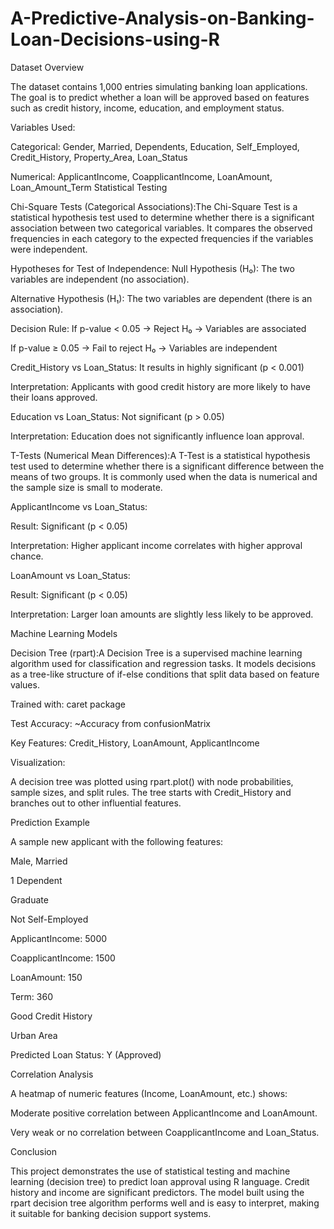 # A-Predictive-Analysis-on-Banking-Loan-Decisions-using-R
Dataset Overview

The dataset contains 1,000 entries simulating banking loan applications. The goal is to predict whether a loan will be approved based on features such as credit history, income, education, and employment status.

 Variables Used:

Categorical: Gender, Married, Dependents, Education, Self_Employed, Credit_History, Property_Area, Loan_Status

Numerical: ApplicantIncome, CoapplicantIncome, LoanAmount, Loan_Amount_Term
 Statistical Testing

Chi-Square Tests (Categorical Associations):The Chi-Square Test is a statistical hypothesis test used to determine whether there is a significant association between two categorical variables. It compares the observed frequencies in each category to the expected frequencies if the variables were independent.


Hypotheses for Test of Independence:
Null Hypothesis (H₀): The two variables are independent (no association).

Alternative Hypothesis (H₁): The two variables are dependent (there is an association).

Decision Rule:
If p-value < 0.05 → Reject H₀ → Variables are associated

If p-value ≥ 0.05 → Fail to reject H₀ → Variables are independent

Credit_History vs Loan_Status: It results in highly significant (p < 0.001)

Interpretation: Applicants with good credit history are more likely to have their loans approved.

Education vs Loan_Status: Not significant (p > 0.05)

Interpretation: Education does not significantly influence loan approval.

T-Tests (Numerical Mean Differences):A T-Test is a statistical hypothesis test used to determine whether there is a significant difference between the means of two groups. It is commonly used when the data is numerical and the sample size is small to moderate.

ApplicantIncome vs Loan_Status:

Result: Significant (p < 0.05)

Interpretation: Higher applicant income correlates with higher approval chance.

LoanAmount vs Loan_Status:

Result: Significant (p < 0.05)

Interpretation: Larger loan amounts are slightly less likely to be approved.

Machine Learning Models

Decision Tree (rpart):A Decision Tree is a supervised machine learning algorithm used for classification and regression tasks. It models decisions as a tree-like structure of if-else conditions that split data based on feature values.

Trained with: caret package

Test Accuracy: ~Accuracy from confusionMatrix

Key Features: Credit_History, LoanAmount, ApplicantIncome

Visualization:

A decision tree was plotted using rpart.plot() with node probabilities, sample sizes, and split rules. The tree starts with Credit_History and branches out to other influential features.

Prediction Example

A sample new applicant with the following features:

Male, Married

1 Dependent

Graduate

Not Self-Employed

ApplicantIncome: 5000

CoapplicantIncome: 1500

LoanAmount: 150

Term: 360

Good Credit History

Urban Area

Predicted Loan Status: Y (Approved)

Correlation Analysis

A heatmap of numeric features (Income, LoanAmount, etc.) shows:

Moderate positive correlation between ApplicantIncome and LoanAmount.

Very weak or no correlation between CoapplicantIncome and Loan_Status.

Conclusion

This project demonstrates the use of statistical testing and machine learning (decision tree) to predict loan approval using R language. Credit history and income are significant predictors. The model built using the rpart decision tree algorithm performs well and is easy to interpret, making it suitable for banking decision support systems.
